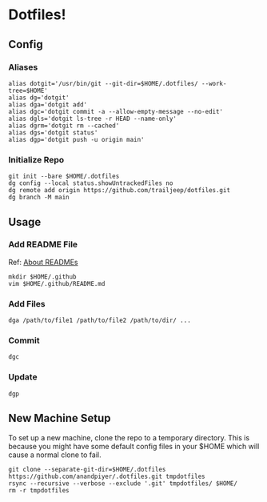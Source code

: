 # Dotfiles!

## Config

### Aliases
```
alias dotgit='/usr/bin/git --git-dir=$HOME/.dotfiles/ --work-tree=$HOME'                                              
alias dg='dotgit'
alias dga='dotgit add'
alias dgc='dotgit commit -a --allow-empty-message --no-edit'
alias dgls='dotgit ls-tree -r HEAD --name-only'
alias dgrm='dotgit rm --cached'
alias dgs='dotgit status'
alias dgp='dotgit push -u origin main'
```

### Initialize Repo
```
git init --bare $HOME/.dotfiles
dg config --local status.showUntrackedFiles no
dg remote add origin https://github.com/trailjeep/dotfiles.git
dg branch -M main
```

## Usage

### Add README File
Ref: [About READMEs](https://docs.github.com/en/repositories/managing-your-repositorys-settings-and-features/customizing-your-repository/about-readmes#about-readmes)
```
mkdir $HOME/.github
vim $HOME/.github/README.md
```

### Add Files
```
dga /path/to/file1 /path/to/file2 /path/to/dir/ ...
```
### Commit
```
dgc
```

### Update
```
dgp
```

## New Machine Setup
To set up a new machine, clone the repo to a temporary directory. This is because you might have some default config files in your $HOME which will cause a normal clone to fail.
```
git clone --separate-git-dir=$HOME/.dotfiles https://github.com/anandpiyer/.dotfiles.git tmpdotfiles
rsync --recursive --verbose --exclude '.git' tmpdotfiles/ $HOME/
rm -r tmpdotfiles
```

